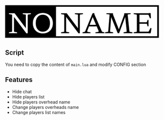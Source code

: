 # <p align="center">![No Names](/scripts/NoNames/NoNames.png)</p>

## Script
You need to copy the content of ```main.lua``` and modify CONFIG section

## Features

- Hide chat
- Hide players list
- Hide players overhead name
- Change players overheads name
- Change players list names
